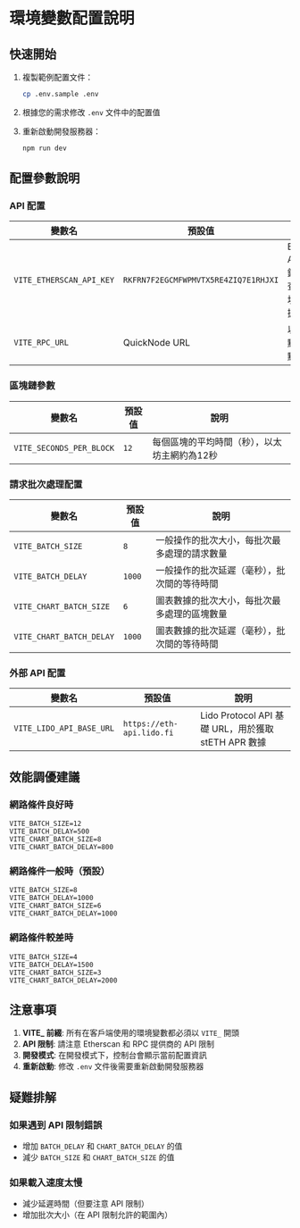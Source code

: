 # 環境變數配置說明

## 快速開始

1. 複製範例配置文件：
   ```bash
   cp .env.sample .env
   ```

2. 根據您的需求修改 `.env` 文件中的配置值

3. 重新啟動開發服務器：
   ```bash
   npm run dev
   ```

## 配置參數說明

### API 配置

| 變數名 | 預設值 | 說明 |
|--------|--------|------|
| `VITE_ETHERSCAN_API_KEY` | `RKFRN7F2EGCMFWPMVTX5RE4ZIQ7E1RHJXI` | Etherscan API 密鑰，用於查詢以太坊鏈上數據 |
| `VITE_RPC_URL` | QuickNode URL | 以太坊節點 RPC 端點 |

### 區塊鏈參數

| 變數名 | 預設值 | 說明 |
|--------|--------|------|
| `VITE_SECONDS_PER_BLOCK` | `12` | 每個區塊的平均時間（秒），以太坊主網約為12秒 |

### 請求批次處理配置

| 變數名 | 預設值 | 說明 |
|--------|--------|------|
| `VITE_BATCH_SIZE` | `8` | 一般操作的批次大小，每批次最多處理的請求數量 |
| `VITE_BATCH_DELAY` | `1000` | 一般操作的批次延遲（毫秒），批次間的等待時間 |
| `VITE_CHART_BATCH_SIZE` | `6` | 圖表數據的批次大小，每批次最多處理的區塊數量 |
| `VITE_CHART_BATCH_DELAY` | `1000` | 圖表數據的批次延遲（毫秒），批次間的等待時間 |

### 外部 API 配置

| 變數名 | 預設值 | 說明 |
|--------|--------|------|
| `VITE_LIDO_API_BASE_URL` | `https://eth-api.lido.fi` | Lido Protocol API 基礎 URL，用於獲取 stETH APR 數據 |

## 效能調優建議

### 網路條件良好時
```env
VITE_BATCH_SIZE=12
VITE_BATCH_DELAY=500
VITE_CHART_BATCH_SIZE=8
VITE_CHART_BATCH_DELAY=800
```

### 網路條件一般時（預設）
```env
VITE_BATCH_SIZE=8
VITE_BATCH_DELAY=1000
VITE_CHART_BATCH_SIZE=6
VITE_CHART_BATCH_DELAY=1000
```

### 網路條件較差時
```env
VITE_BATCH_SIZE=4
VITE_BATCH_DELAY=1500
VITE_CHART_BATCH_SIZE=3
VITE_CHART_BATCH_DELAY=2000
```

## 注意事項

1. **VITE_ 前綴**: 所有在客戶端使用的環境變數都必須以 `VITE_` 開頭
2. **API 限制**: 請注意 Etherscan 和 RPC 提供商的 API 限制
3. **開發模式**: 在開發模式下，控制台會顯示當前配置資訊
4. **重新啟動**: 修改 `.env` 文件後需要重新啟動開發服務器

## 疑難排解

### 如果遇到 API 限制錯誤
- 增加 `BATCH_DELAY` 和 `CHART_BATCH_DELAY` 的值
- 減少 `BATCH_SIZE` 和 `CHART_BATCH_SIZE` 的值

### 如果載入速度太慢
- 減少延遲時間（但要注意 API 限制）
- 增加批次大小（在 API 限制允許的範圍內） 